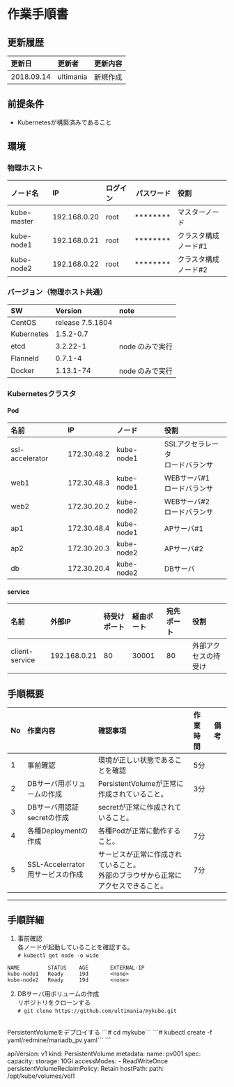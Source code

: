 # 作業手順書
## 更新履歴
|更新日|更新者|更新内容|
|:-----------|:-----------|:-----------|
|2018.09.14|ultimania|新規作成|
## 前提条件
* Kubernetesが構築済みであること
## 環境
### 物理ホスト
|ノード名|IP|ログイン|パスワード|役割|
|:--|:--|:--|--:|:--|
|kube-master|192.168.0.20|root|********|マスターノード|
|kube-node1|192.168.0.21|root|********|クラスタ構成ノード#1|
|kube-node2|192.168.0.22|root|********|クラスタ構成ノード#2|

### バージョン（物理ホスト共通）
|SW|Version|note|
|:--|:--|:--|
|CentOS|release 7.5.1804||
|Kubernetes|1.5.2-0.7||
|etcd|3.2.22-1| node のみで実行|
|Flanneld|0.7.1-4||
|Docker|1.13.1-74|node のみで実行|
### Kubernetesクラスタ
#### Pod
|名前|IP|ノード|役割|
|:-----------|:-----------|:-----------|:------------|
|ssl-accelerator|172.30.48.2|kube-node1|SSLアクセラレータ<br>ロードバランサ|
|web1|172.30.48.3|kube-node1|WEBサーバ#1<br>ロードバランサ|
|web2|172.30.20.2|kube-node2|WEBサーバ#2<br>ロードバランサ|
|ap1|172.30.48.4|kube-node1|APサーバ#1|
|ap2|172.30.20.3|kube-node2|APサーバ#2|
|db|172.30.20.4|kube-node2|DBサーバ|
#### service
|名前|外部IP|待受けポート|経由ポート|宛先ポート|役割|
|:--|:--|:--|:--|:--|:--|
|client-service|192.168.0.21|80|30001|80|外部アクセスの待受け|

## 手順概要
|No|作業内容|確認事項|作業時間|備考|
|:-----------|:-----------|:-----------|:-----------|:-----------|
|1|事前確認|環境が正しい状態であることを確認|5分||
|2|DBサーバ用ボリュームの作成|PersistentVolumeが正常に作成されていること。|3分||
|3|DBサーバ用認証secretの作成|secretが正常に作成されていること。||
|4|各種Deploymentの作成|各種Podが正常に動作すること。|7分||
|5|SSL-Accelerrator用サービスの作成|サービスが正常に作成されていること。<br>外部のブラウザから正常にアクセスできること。|7分||

* * *

## 手順詳細
1. 事前確認  
各ノードが起動していることを確認する。  
```# kubectl get node -o wide```
```  
NAME         STATUS    AGE       EXTERNAL-IP  
kube-node1   Ready     19d       <none>  
kube-node2   Ready     19d       <none>  
```
2. DBサーバ用ボリュームの作成  
リポジトリをクローンする  
```# git clone https://github.com/ultimania/mykube.git```  
<br>
PersistentVolumeをデプロイする  
```# cd mykube```  
```# kubectl create -f yaml/redmine/mariadb_pv.yaml```  
```
<mariadb_pv.yaml>

apiVersion: v1
kind: PersistentVolume
metadata:
  name: pv001
spec:
  capacity:
    storage: 10Gi
  accessModes:
    - ReadWriteOnce
  persistentVolumeReclaimPolicy: Retain
  hostPath:
    path: /opt/kube/volumes/vol1
```

